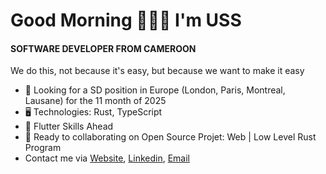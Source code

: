 Good Morning 👦🏾🤝 I'm USS
=======================================================================================================================================

#### SOFTWARE DEVELOPER FROM CAMEROON
We do this, not because it's easy, but because we want to make it easy

* 👀 Looking for a SD position in Europe (London, Paris, Montreal, Lausane) for the 11 month of 2025
* 🖥️ Technologies: Rust, TypeScript
* 🌱 Flutter Skills Ahead
* 🤝 Ready to collaborating on Open Source Projet: Web | Low Level Rust Program
* Contact me via [Website](https://uss-franckmekoulou.web.app/), [Linkedin](https://www.linkedin.com/in/franck-mekoulou/), [Email](mailto:franckmekoulou.dev@hotmail.com)
